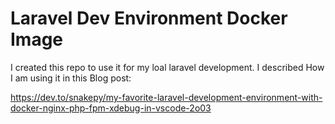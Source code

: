 # Laravel Dev Environment Docker Image

I created this repo to use it for my loal laravel development. I described How I am using it in this Blog post:

https://dev.to/snakepy/my-favorite-laravel-development-environment-with-docker-nginx-php-fpm-xdebug-in-vscode-2o03
